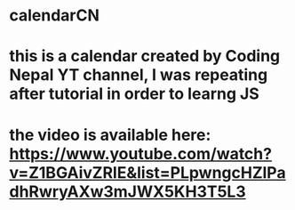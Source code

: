 # calendarCN
# this is a calendar created by Coding Nepal YT channel, I was repeating after tutorial in order to learng JS
# the video is available here:  https://www.youtube.com/watch?v=Z1BGAivZRlE&list=PLpwngcHZlPadhRwryAXw3mJWX5KH3T5L3
